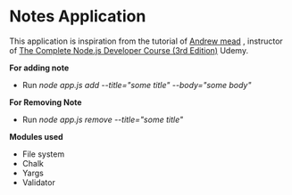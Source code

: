 # Notes Application
This application is inspiration from the tutorial of [Andrew mead](https://github.com/andrewjmead) , instructor of [The Complete Node.js Developer Course (3rd Edition)](https://www.udemy.com/course/the-complete-nodejs-developer-course-2/) Udemy. 
 
**For adding note**    
  
* Run _node app.js add --title="some title" --body="some body"_   
   
**For Removing Note**                   
        
* Run _node app.js remove --title="some title"_ 
   
**Modules used** 
* File system
* Chalk
* Yargs
* Validator